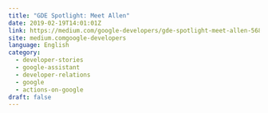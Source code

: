 ```yaml
---
title: "GDE Spotlight: Meet Allen"
date: 2019-02-19T14:01:01Z
link: https://medium.com/google-developers/gde-spotlight-meet-allen-568e98210d16?source=rss----2e5ce7f173a5---4&utm_medium=RSS&utm_source=news.12bit.vn
site: medium.comgoogle-developers
language: English
category:
  - developer-stories
  - google-assistant
  - developer-relations
  - google
  - actions-on-google
draft: false
---
```

